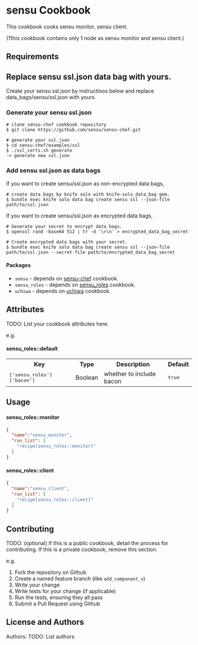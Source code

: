 sensu Cookbook
====================

This cookbook cooks sensu monitor, sensu client.

(Tthis cookbook contains only 1 node as sensu monitor and sensu client.)

Requirements
------------

## Replace sensu ssl.json data bag with yours.

Create your sensu ssl.json by instructinos below and replace data_bags/sensu/ssl.json with yours.

### Generate your sensu ssl.json

```
# clone sensu-chef cookbook repository
$ git clone https://github.com/sensu/sensu-chef.git

# generate your ssl.json
$ cd sensu-chef/examples/ssl
$ ./ssl_certs.sh generate
-> generate new ssl.json
```

### Add sensu ssl.json as data bags

If you want to create sensu/ssl.json as non-encrypted data bags,

```
# create data bags by knife solo with knife-solo_data_bag gem.
$ bundle exec knife solo data bag create sensu ssl --json-file path/to/ssl.json
```

If you want to create sensu/ssl.json as encrypted data bags,

```
# Generate your secret to encrypt data bags.
$ openssl rand -base64 512 | tr -d '\r\n' > encrypted_data_bag_secret

# Create encrypted data bags with your secret.
$ bundle exec knife solo data bag create sensu ssl --json-file path/to/ssl.json --secret-file path/to/encrypted_data_bag_secret
```

#### Packages

- `sensu` - depends on [sensu-chef](https://github.com/sensu/sensu-chef) cookbook.
- `sensu_roles` - depends on [sensu_roles](https://github.com/hirakiuc/sensu_roles) cookbook.
- `uchiwa` - depends on [uchiwa](https://github.com/sensu/uchiwa-chef) cookbook.

Attributes
----------
TODO: List your cookbook attributes here.

e.g.
#### sensu_roles::default
<table>
  <tr>
    <th>Key</th>
    <th>Type</th>
    <th>Description</th>
    <th>Default</th>
  </tr>
  <tr>
    <td><tt>['sensu_roles']['bacon']</tt></td>
    <td>Boolean</td>
    <td>whether to include bacon</td>
    <td><tt>true</tt></td>
  </tr>
</table>

Usage
-----
#### sensu_roles::monitor

```json
{
  "name":"sensu_monitor",
  "run_list": [
    "recipe[sensu_roles::monitor]"
  ]
}
```

#### sensu_roles::client

```json
{
  "name":"sensu_client",
  "run_list": [
    "recipe[sensu_roles::client]"
  ]
}
```

Contributing
------------
TODO: (optional) If this is a public cookbook, detail the process for contributing. If this is a private cookbook, remove this section.

e.g.
1. Fork the repository on Github
2. Create a named feature branch (like `add_component_x`)
3. Write your change
4. Write tests for your change (if applicable)
5. Run the tests, ensuring they all pass
6. Submit a Pull Request using Github

License and Authors
-------------------
Authors: TODO: List authors
